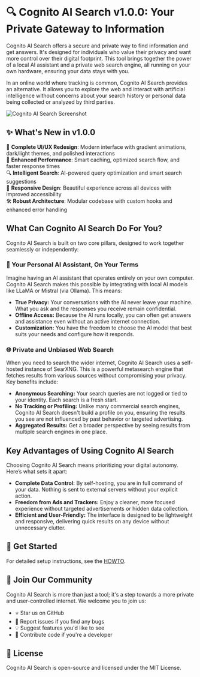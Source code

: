 # 🔍 Cognito AI Search v1.0.0: Your Private Gateway to Information

Cognito AI Search offers a secure and private way to find information and get answers. It's designed for individuals who value their privacy and want more control over their digital footprint. This tool brings together the power of a local AI assistant and a private web search engine, all running on your own hardware, ensuring your data stays with you.

In an online world where tracking is common, Cognito AI Search provides an alternative. It allows you to explore the web and interact with artificial intelligence without concerns about your search history or personal data being collected or analyzed by third parties.

![Cognito AI Search Screenshot](https://kekepower.com/images/cognito-ai-search-screenshot-new.png)

## ✨ What's New in v1.0.0

🎨 **Complete UI/UX Redesign**: Modern interface with gradient animations, dark/light themes, and polished interactions  
🚀 **Enhanced Performance**: Smart caching, optimized search flow, and faster response times  
🔍 **Intelligent Search**: AI-powered query optimization and smart search suggestions  
📱 **Responsive Design**: Beautiful experience across all devices with improved accessibility  
🛠️ **Robust Architecture**: Modular codebase with custom hooks and enhanced error handling

## What Can Cognito AI Search Do For You?

Cognito AI Search is built on two core pillars, designed to work together seamlessly or independently:

### 🤖 Your Personal AI Assistant, On Your Terms

Imagine having an AI assistant that operates entirely on your own computer. Cognito AI Search makes this possible by integrating with local AI models like LLaMA or Mistral (via Ollama). This means:

*   **True Privacy:** Your conversations with the AI never leave your machine. What you ask and the responses you receive remain confidential.
*   **Offline Access:** Because the AI runs locally, you can often get answers and assistance even without an active internet connection.
*   **Customization:** You have the freedom to choose the AI model that best suits your needs and configure how it responds.

### 🌐 Private and Unbiased Web Search

When you need to search the wider internet, Cognito AI Search uses a self-hosted instance of SearXNG. This is a powerful metasearch engine that fetches results from various sources without compromising your privacy. Key benefits include:

*   **Anonymous Searching:** Your search queries are not logged or tied to your identity. Each search is a fresh start.
*   **No Tracking or Profiling:** Unlike many commercial search engines, Cognito AI Search doesn't build a profile on you, ensuring the results you see are not influenced by past behavior or targeted advertising.
*   **Aggregated Results:** Get a broader perspective by seeing results from multiple search engines in one place.

## Key Advantages of Using Cognito AI Search

Choosing Cognito AI Search means prioritizing your digital autonomy. Here’s what sets it apart:

*   **Complete Data Control:** By self-hosting, you are in full command of your data. Nothing is sent to external servers without your explicit action.
*   **Freedom from Ads and Trackers:** Enjoy a cleaner, more focused experience without targeted advertisements or hidden data collection.
*   **Efficient and User-Friendly:** The interface is designed to be lightweight and responsive, delivering quick results on any device without unnecessary clutter.

## 🚀 Get Started

For detailed setup instructions, see the [HOWTO](HOWTO.md).

## 🌟 Join Our Community

Cognito AI Search is more than just a tool; it's a step towards a more private and user-controlled internet. We welcome you to join us:

*   ⭐ Star us on GitHub
*   🐛 Report issues if you find any bugs
*   💡 Suggest features you'd like to see
*   🤝 Contribute code if you're a developer

## 📄 License

Cognito AI Search is open-source and licensed under the MIT License.
